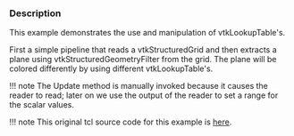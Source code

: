 ### Description
This example demonstrates the use and manipulation of vtkLookupTable's.

First a simple pipeline that reads a vtkStructuredGrid and then extracts a plane using vtkStructuredGeometryFilter from the grid. The plane will be colored differently by using different vtkLookupTable's.

!!! note
    The Update method is manually invoked because it causes the reader to read; later on we use the output of the reader to set a range for the scalar values.

!!! note
    This original tcl source code for this example is [here](https://gitlab.kitware.com/vtk/vtk/blob/395857190c8453508d283958383bc38c9c2999bf/Examples/Rendering/Tcl/rainbow.tcl).

